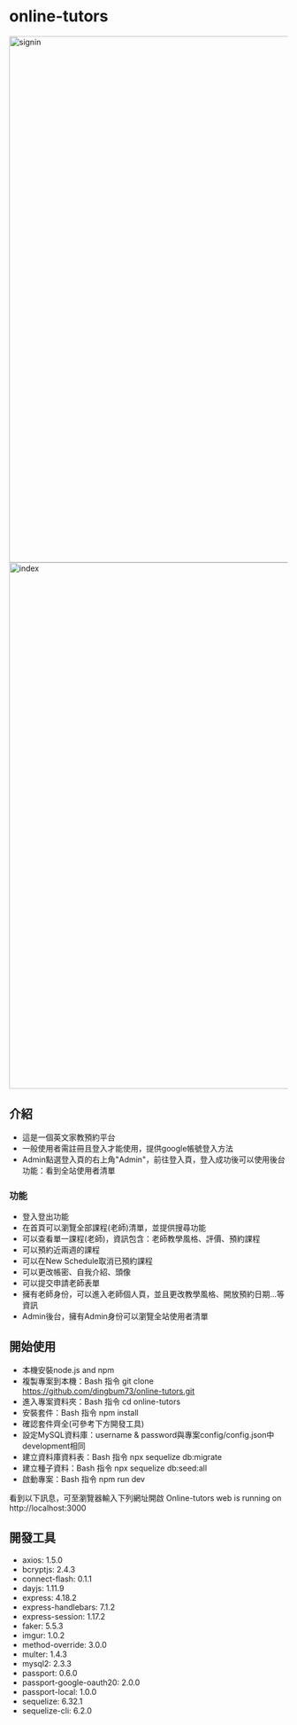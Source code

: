 # online-tutors
<img width="950" alt="signin" src="https://github.com/dingbum73/online-tutors/assets/124600894/33da1239-c349-43dd-b201-bc15b37981fe">
<img width="950" alt="index" src="https://github.com/dingbum73/online-tutors/assets/124600894/f66a523d-dd42-4f62-86f2-07d96bb11d72">



## 介紹
- 這是一個英文家教預約平台
- 一般使用者需註冊且登入才能使用，提供google帳號登入方法
- Admin點選登入頁的右上角"Admin"，前往登入頁，登入成功後可以使用後台功能：看到全站使用者清單

### 功能
- 登入登出功能
- 在首頁可以瀏覽全部課程(老師)清單，並提供搜尋功能
- 可以查看單一課程(老師)，資訊包含：老師教學風格、評價、預約課程
- 可以預約近兩週的課程
- 可以在New Schedule取消已預約課程
- 可以更改帳密、自我介紹、頭像
- 可以提交申請老師表單
- 擁有老師身份，可以進入老師個人頁，並且更改教學風格、開放預約日期...等資訊
- Admin後台，擁有Admin身份可以瀏覽全站使用者清單

## 開始使用
- 本機安裝node.js and npm
- 複製專案到本機：Bash 指令 git clone https://github.com/dingbum73/online-tutors.git
- 進入專案資料夾：Bash 指令 cd online-tutors
- 安裝套件：Bash 指令 npm install
- 確認套件齊全(可參考下方開發工具)
- 設定MySQL資料庫：username & password與專案config/config.json中development相同
- 建立資料庫資料表：Bash 指令 npx sequelize db:migrate
- 建立種子資料：Bash 指令 npx sequelize db:seed:all
- 啟動專案：Bash 指令 npm run dev

看到以下訊息，可至瀏覽器輸入下列網址開啟
Online-tutors web is running on http://localhost:3000


## 開發工具
- axios: 1.5.0
- bcryptjs: 2.4.3
- connect-flash: 0.1.1
- dayjs: 1.11.9
- express: 4.18.2
- express-handlebars: 7.1.2
- express-session: 1.17.2
- faker: 5.5.3
- imgur: 1.0.2
- method-override: 3.0.0
- multer: 1.4.3
- mysql2: 2.3.3
- passport: 0.6.0
- passport-google-oauth20: 2.0.0
- passport-local: 1.0.0
- sequelize: 6.32.1
- sequelize-cli: 6.2.0

